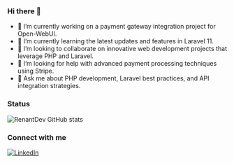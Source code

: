 ### Hi there 👋

- 🔭 I’m currently working on a payment gateway integration project for Open-WebUI.
- 🌱 I’m currently learning the latest updates and features in Laravel 11.
- 👯 I’m looking to collaborate on innovative web development projects that leverage PHP and Laravel.
- 🤔 I’m looking for help with advanced payment processing techniques using Stripe.
- 💬 Ask me about PHP development, Laravel best practices, and API integration strategies.

### Status
![RenantDev GitHub stats](https://github-readme-stats.vercel.app/api?username=RenantDev&show_icons=true&theme=dark)

### Connect with me
[![LinkedIn](https://img.shields.io/badge/LinkedIn-Profile-blue)](https://br.linkedin.com/in/renant?trk=profile-badge)

<!--
**RenantDev/RenantDev** is a ✨ _special_ ✨ repository because its `README.md` (this file) appears on your GitHub profile.

Here are some ideas to get you started:

- 🔭 I’m currently working on ...
- 🌱 I’m currently learning ...
- 👯 I’m looking to collaborate on ...
- 🤔 I’m looking for help with ...
- 💬 Ask me about ...
- 📫 How to reach me: ...
- 😄 Pronouns: ...
- ⚡ Fun fact: ...
-->

